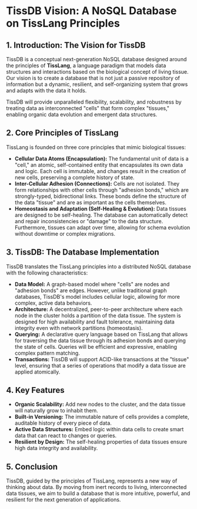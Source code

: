 # TissDB Vision: A NoSQL Database on TissLang Principles

## 1. Introduction: The Vision for TissDB

TissDB is a conceptual next-generation NoSQL database designed around the principles of **TissLang**, a language paradigm that models data structures and interactions based on the biological concept of living tissue. Our vision is to create a database that is not just a passive repository of information but a dynamic, resilient, and self-organizing system that grows and adapts with the data it holds.

TissDB will provide unparalleled flexibility, scalability, and robustness by treating data as interconnected "cells" that form complex "tissues," enabling organic data evolution and emergent data structures.

## 2. Core Principles of TissLang

TissLang is founded on three core principles that mimic biological tissues:

*   **Cellular Data Atoms (Encapsulation):** The fundamental unit of data is a "cell," an atomic, self-contained entity that encapsulates its own data and logic. Each cell is immutable, and changes result in the creation of new cells, preserving a complete history of state.
*   **Inter-Cellular Adhesion (Connections):** Cells are not isolated. They form relationships with other cells through "adhesion bonds," which are strongly-typed, bidirectional links. These bonds define the structure of the data "tissue" and are as important as the cells themselves.
*   **Homeostasis and Adaptation (Self-Healing & Evolution):** Data tissues are designed to be self-healing. The database can automatically detect and repair inconsistencies or "damage" to the data structure. Furthermore, tissues can adapt over time, allowing for schema evolution without downtime or complex migrations.

## 3. TissDB: The Database Implementation

TissDB translates the TissLang principles into a distributed NoSQL database with the following characteristics:

*   **Data Model:** A graph-based model where "cells" are nodes and "adhesion bonds" are edges. However, unlike traditional graph databases, TissDB's model includes cellular logic, allowing for more complex, active data behaviors.
*   **Architecture:** A decentralized, peer-to-peer architecture where each node in the cluster holds a partition of the data tissue. The system is designed for high availability and fault tolerance, maintaining data integrity even with network partitions (homeostasis).
*   **Querying:** A declarative query language based on TissLang that allows for traversing the data tissue through its adhesion bonds and querying the state of cells. Queries will be efficient and expressive, enabling complex pattern matching.
*   **Transactions:** TissDB will support ACID-like transactions at the "tissue" level, ensuring that a series of operations that modify a data tissue are applied atomically.

## 4. Key Features

*   **Organic Scalability:** Add new nodes to the cluster, and the data tissue will naturally grow to inhabit them.
*   **Built-in Versioning:** The immutable nature of cells provides a complete, auditable history of every piece of data.
*   **Active Data Structures:** Embed logic within data cells to create smart data that can react to changes or queries.
*   **Resilient by Design:** The self-healing properties of data tissues ensure high data integrity and availability.

## 5. Conclusion

TissDB, guided by the principles of TissLang, represents a new way of thinking about data. By moving from inert records to living, interconnected data tissues, we aim to build a database that is more intuitive, powerful, and resilient for the next generation of applications.
